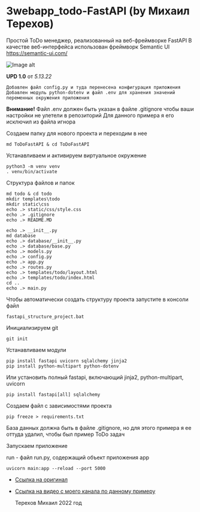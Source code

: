 # 3webapp_todo-FastAPI (by Михаил Терехов)

Простой ToDo менеджер, реализованный на веб-фреймворке FastAPI В качестве веб-интерфейса использован фреймворк Semantic
UI https://semantic-ui.com/

![Image alt](https://sun9-79.userapi.com/s/v1/ig2/_VbrX_7lobl7Eq5zjsX_zj18i7Bpu6YgKW-wuMfRpO1E3n-Bdv7MjFPHlFRyKy00kOaeIQEouvLf7Kw1k5QnRgn5.jpg?size=1280x740&quality=96&type=album)

**UPD 1.0**  от  _5.13.22_

    Добавлен файл config.py и туда перенесена конфигурация приложения
    Добавлен модуль python-dotenv и файл .env для хранения значений переменных окружения приложения

**Внимание!**
Файл .env должен быть указан в файле .gitignore чтобы ваши настройки не улетели в репозиторий Для данного примера я его
исключил из файла игнора

Создаем папку для нового проекта и переходим в нее

    md ToDoFastAPI & cd ToDoFastAPI

Устанавливаем и активируем виртуальное окружение

    python3 -m venv venv
    . venv/bin/activate

Структура файлов и папок

    md todo & cd todo
    mkdir templates\todo
    mkdir static\css
    echo .> static/css/style.css
    echo .> .gitignore
    echo .> README.MD
        
    echo .> __init__.py
    md database
    echo .> database/__init__.py
    echo .> database/base.py
    echo .> models.py
    echo .> config.py
    echo .> app.py
    echo .> routes.py
    echo .> templates/todo/layout.html
    echo .> templates/todo/index.html 
    cd ..
    echo .> main.py

Чтобы автоматически создать структуру проекта запустите в консоли файл

    fastapi_structure_project.bat

Инициализируем git

    git init

Устанавливаем модули

    pip install fastapi uvicorn sqlalchemy jinja2
    pip install python-multipart python-dotenv

Или установить полный fastapi, включающий jinja2, python-multipart, uvicorn

    pip install fastapi[all] sqlalchemy

Создаем файл с зависимостями проекта

    pip freeze > requirements.txt

База данных должна быть в файле .gitignore, но для этого примера я ее оттуда удалил, чтобы был пример ToDo задач

Запускаем приложение

run - файл run.py, содержащий объект приложения app

    uvicorn main:app --reload --port 5000

- [Ссылка на оригинал](https://youtu.be/3vfum74ggHE)
- [Ссылка на видео с моего канала по данному примеру](https://youtu.be/nTbhOyLUTAI)

  Терехов Михаил 2022 год

